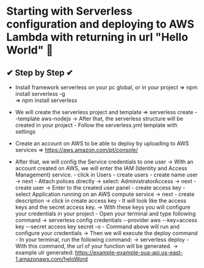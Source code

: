# Starting with Serverless configuration and deploying to AWS Lambda with returning in url "Hello World" 🚀

## ✔ Step by Step ✔
- Install framework serverless on your pc global, or in your project 
    => npm install serverless -g  
    => npm install serverless 

- We will create the serverless project and template 
    => serverless create --template aws-nodejs
        -> After that, the serverless structure will be created in your project
            -  Follow the serverless.yml template with settings

- Create an account on AWS to be able to deploy by uploading to AWS services
    => https://aws.amazon.com/pt/console/

- After that, we will config the Service credentials to one user
        -> With an account created on AWS, we will enter the IAM (Identity and Access Management) service.
            - click in Users
            - create users
            - create name user -> next
            - Attach polices directly -> select: AdministratorAccess -> next
            - create user
        -> Enter to the created user panel
            - create access key
            - select Application running on an AWS compute service -> next
            - create description -> click in create access key
            - It will look like the access keys and the secret access key.
        -> With these keys you will configure your credentials in your project
            - Open your terminal and type following command
                -> serverless config credentials --provider aws --key=access key --secret access key secret -o
            - Command above will run and configure your credentials
        -> Then we will execute the deploy command
            - In your terminal, run the following command:
                -> serverless deploy
            - With this command, the url of your function will be generated.
                -> example ulr generated: https://example-example-sua-api.us-east-1.amazonaws.com/heloWord
